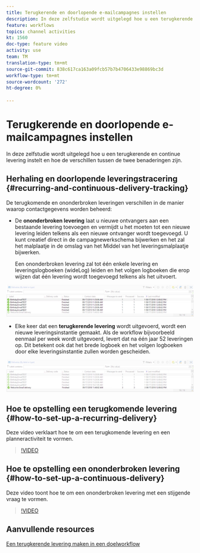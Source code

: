 ```yaml
---
title: Terugkerende en doorlopende e-mailcampagnes instellen
description: In deze zelfstudie wordt uitgelegd hoe u een terugkerende en continue levering instelt en hoe de verschillen tussen de twee benaderingen in Adobe Campaign Classic (ACC) zijn.
feature: workflows
topics: channel activities
kt: 1560
doc-type: feature video
activity: use
team: TM
translation-type: tm+mt
source-git-commit: 838c617ca163a09fcb57b7b4706433e98869bc3d
workflow-type: tm+mt
source-wordcount: '272'
ht-degree: 0%

---
```



# Terugkerende en doorlopende e-mailcampagnes instellen

In deze zelfstudie wordt uitgelegd hoe u een terugkerende en continue levering instelt en hoe de verschillen tussen de twee benaderingen zijn.

## Herhaling en doorlopende leveringstracering {#recurring-and-continuous-delivery-tracking}

De terugkomende en ononderbroken leveringen verschillen in de manier waarop contactgegevens worden beheerd:

* De **ononderbroken levering** laat u nieuwe ontvangers aan een bestaande levering toevoegen en vermijdt u het moeten tot een nieuwe levering leiden telkens als een nieuwe ontvanger wordt toegevoegd. U kunt creatief direct in de campagnewerkschema bijwerken en het zal het malplaatje in de omslag van het Middel van het leveringsmalplaatje bijwerken.

   Een ononderbroken levering zal tot één enkele levering en leveringslogboeken (wideLog) leiden en het volgen logboeken die erop wijzen dat één levering wordt toegevoegd telkens als het uitvoert.

![Doorlopende levering](/help/assets/delivery_continuous.jpg)

* Elke keer dat een **terugkerende levering** wordt uitgevoerd, wordt een nieuwe leveringsinstantie gemaakt. Als de workflow bijvoorbeeld eenmaal per week wordt uitgevoerd, levert dat na één jaar 52 leveringen op. Dit betekent ook dat het brede logboek en het volgen logboeken door elke leveringsinstantie zullen worden gescheiden.

![Terugkerende aflevering](/help/assets/delivery_recurring.jpg)

## Hoe te opstelling een terugkomende levering {#how-to-set-up-a-recurring-delivery}

Deze video verklaart hoe te om een terugkomende levering en een planneractiviteit te vormen.

>[!VIDEO](https://video.tv.adobe.com/v/25040?quality=12)

## Hoe te opstelling een ononderbroken levering {#how-to-set-up-a-continuous-delivery}

Deze video toont hoe te om een ononderbroken levering met een stijgende vraag te vormen.

>[!VIDEO](https://video.tv.adobe.com/v/25039?quality=12)

## Aanvullende resources

[Een terugkerende levering maken in een doelworkflow](https://docs.adobe.com/content/help/en/campaign-classic/using/automating-with-workflows/use-cases/sending-a-birthday-email.html#creating-a-recurring-delivery-in-a-targeting-workflow)